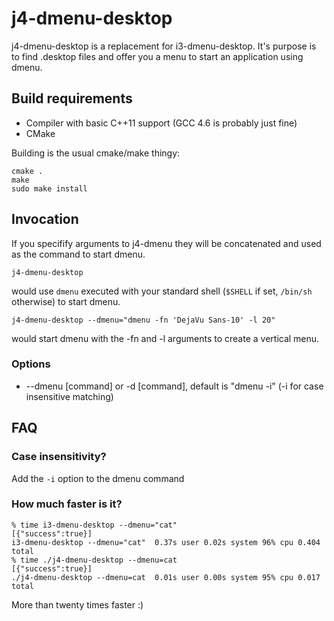 # j4-dmenu-desktop

j4-dmenu-desktop is a replacement for i3-dmenu-desktop. It's purpose is to find .desktop files
and offer you a menu to start an application using dmenu.

## Build requirements

* Compiler with basic C++11 support (GCC 4.6 is probably just fine)
* CMake

Building is the usual cmake/make thingy:

    cmake .
    make
    sudo make install

## Invocation

If you specifify arguments to j4-dmenu they will be concatenated and used as the
command to start dmenu.

    j4-dmenu-desktop

would use `dmenu` executed with your standard shell (`$SHELL` if set, `/bin/sh` otherwise)
to start dmenu.

    j4-dmenu-desktop --dmenu="dmenu -fn 'DejaVu Sans-10' -l 20"

would start dmenu with the -fn and -l arguments to create a vertical menu.

### Options

* --dmenu [command] or -d [command], default is "dmenu -i" (-i for case insensitive matching)


## FAQ

### Case insensitivity?

Add the `-i` option to the dmenu command

### How much faster is it?

    % time i3-dmenu-desktop --dmenu="cat"
    [{"success":true}]
    i3-dmenu-desktop --dmenu="cat"  0.37s user 0.02s system 96% cpu 0.404 total
    % time ./j4-dmenu-desktop --dmenu=cat
    [{"success":true}]
    ./j4-dmenu-desktop --dmenu=cat  0.01s user 0.00s system 95% cpu 0.017 total

More than twenty times faster :)

